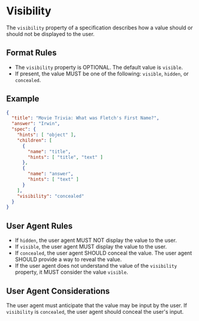 # Visibility

The `visibility` property of a specification describes how a value should or should not be displayed to the user.

## Format Rules

- The `visibility` property is OPTIONAL. The default value is `visible`.
- If present, the value MUST be one of the following: `visible`, `hidden`, or `concealed`.

## Example

```json
{
  "title": "Movie Trivia: What was Fletch's First Name?",
  "answer": "Irwin",
  "spec": {
    "hints": [ "object" ],
    "children": [
      {
        "name": "title",
        "hints": [ "title", "text" ]
      },
      {
        "name": "answer",
        "hints": [ "text" ]
      }
    ],
    "visibility": "concealed"
  }
}
```

## User Agent Rules

- If `hidden`, the user agent MUST NOT display the value to the user.
- If `visible`, the user agent MUST display the value to the user.
- If `concealed`, the user agent SHOULD conceal the value. The user agent SHOULD provide a way to reveal the value.
- If the user agent does not understand the value of the `visibility` property, it MUST consider the value `visible`.

## User Agent Considerations

The user agent must anticipate that the value may be input by the user. If `visibility` is `concealed`, the user agent should conceal the user's input.
